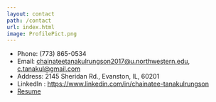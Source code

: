 ```yaml
---
layout: contact
path: /contact
url: index.html
image: ProfilePict.png
---
```


* Phone: (773) 865-0534
* Email: chainateetanakulrungson2017@u.northwestern.edu, c.tanakul@gmail.com
* Address: 2145 Sheridan Rd., Evanston, IL, 60201
* LinkedIn : https://www.linkedin.com/in/chainatee-tanakulrungson
* [Resume](https://drive.google.com/open?id=0Byrjc829ZsdHVGZvdkkwN3lVcTg)
